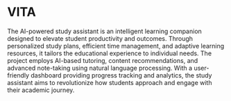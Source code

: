 # VITA
The AI-powered study assistant is an intelligent learning companion designed to elevate student productivity and outcomes. Through personalized study plans, efficient time management, and adaptive learning resources, it tailors the educational experience to individual needs. The project employs AI-based tutoring, content recommendations, and advanced note-taking using natural language processing. With a user-friendly dashboard providing progress tracking and analytics, the study assistant aims to revolutionize how students approach and engage with their academic journey.
